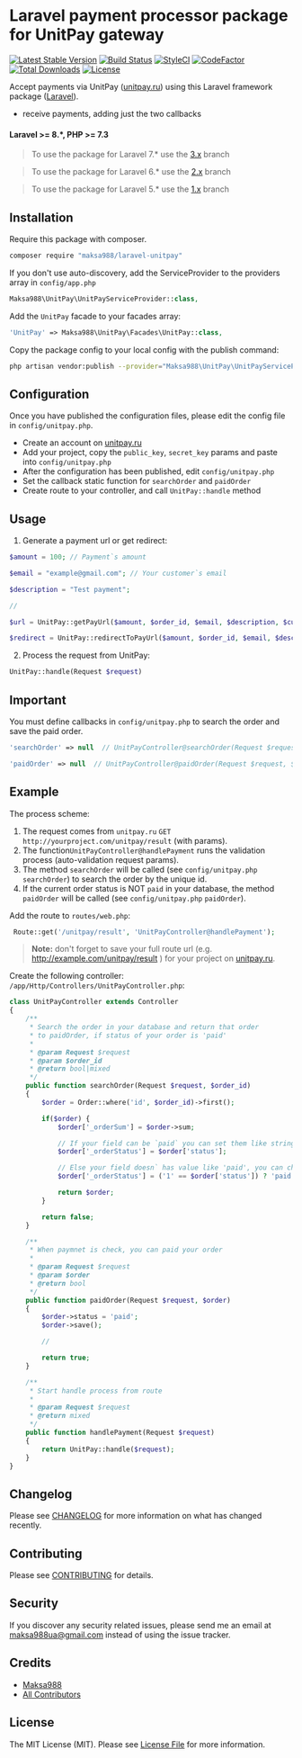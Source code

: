 # Laravel payment processor package for UnitPay gateway

[![Latest Stable Version](https://poser.pugx.org/maksa988/laravel-unitpay/v/stable)](https://packagist.org/packages/maksa988/laravel-unitpay)
[![Build Status](https://travis-ci.org/maksa988/laravel-unitpay.svg?branch=master)](https://travis-ci.org/maksa988/laravel-unitpay)
[![StyleCI](https://github.styleci.io/repos/165841601/shield?branch=master)](https://github.styleci.io/repos/165841601)
[![CodeFactor](https://www.codefactor.io/repository/github/maksa988/laravel-unitpay/badge)](https://www.codefactor.io/repository/github/maksa988/laravel-unitpay)
[![Total Downloads](https://img.shields.io/packagist/dt/maksa988/laravel-unitpay.svg?style=flat-square)](https://packagist.org/packages/maksa988/laravel-unitpay)
[![License](https://poser.pugx.org/maksa988/laravel-unitpay/license)](https://packagist.org/packages/maksa988/laravel-unitpay)

Accept payments via UnitPay ([unitpay.ru](https://unitpay.ru/)) using this Laravel framework package ([Laravel](https://laravel.com)).

- receive payments, adding just the two callbacks

#### Laravel >= 8.*, PHP >= 7.3

> To use the package for Laravel 7.* use the [3.x](https://github.com/maksa988/laravel-unitpay/tree/3.x) branch

> To use the package for Laravel 6.* use the [2.x](https://github.com/maksa988/laravel-unitpay/tree/2.x) branch

> To use the package for Laravel 5.* use the [1.x](https://github.com/maksa988/laravel-unitpay/tree/1.x) branch

## Installation

Require this package with composer.

``` bash
composer require "maksa988/laravel-unitpay"
```

If you don't use auto-discovery, add the ServiceProvider to the providers array in `config/app.php`

```php
Maksa988\UnitPay\UnitPayServiceProvider::class,
```

Add the `UnitPay` facade to your facades array:

```php
'UnitPay' => Maksa988\UnitPay\Facades\UnitPay::class,
```

Copy the package config to your local config with the publish command:
``` bash
php artisan vendor:publish --provider="Maksa988\UnitPay\UnitPayServiceProvider"
```

## Configuration

Once you have published the configuration files, please edit the config file in `config/unitpay.php`.

- Create an account on [unitpay.ru](http://unitpay.ru)
- Add your project, copy the `public_key`, `secret_key` params and paste into `config/unitpay.php`
- After the configuration has been published, edit `config/unitpay.php`
- Set the callback static function for `searchOrder` and `paidOrder`
- Create route to your controller, and call `UnitPay::handle` method
 
## Usage

1) Generate a payment url or get redirect:

```php
$amount = 100; // Payment`s amount

$email = "example@gmail.com"; // Your customer`s email

$description = "Test payment";

//

$url = UnitPay::getPayUrl($amount, $order_id, $email, $description, $currency);

$redirect = UnitPay::redirectToPayUrl($amount, $order_id, $email, $description, $currency);
```

2) Process the request from UnitPay:
``` php
UnitPay::handle(Request $request)
```

## Important

You must define callbacks in `config/unitpay.php` to search the order and save the paid order.


``` php
'searchOrder' => null  // UnitPayController@searchOrder(Request $request)
```

``` php
'paidOrder' => null  // UnitPayController@paidOrder(Request $request, $order)
```

## Example

The process scheme:

1. The request comes from `unitpay.ru` `GET` `http://yourproject.com/unitpay/result` (with params).
2. The function`UnitPayController@handlePayment` runs the validation process (auto-validation request params).
3. The method `searchOrder` will be called (see `config/unitpay.php` `searchOrder`) to search the order by the unique id.
4. If the current order status is NOT `paid` in your database, the method `paidOrder` will be called (see `config/unitpay.php` `paidOrder`).

Add the route to `routes/web.php`:
``` php
 Route::get('/unitpay/result', 'UnitPayController@handlePayment');
```

> **Note:**
don't forget to save your full route url (e.g. http://example.com/unitpay/result ) for your project on [unitpay.ru](unitpay.ru).

Create the following controller: `/app/Http/Controllers/UnitPayController.php`:

``` php
class UnitPayController extends Controller
{
    /**
     * Search the order in your database and return that order
     * to paidOrder, if status of your order is 'paid'
     *
     * @param Request $request
     * @param $order_id
     * @return bool|mixed
     */
    public function searchOrder(Request $request, $order_id)
    {
        $order = Order::where('id', $order_id)->first();

        if($order) {
            $order['_orderSum'] = $order->sum;

            // If your field can be `paid` you can set them like string
            $order['_orderStatus'] = $order['status'];

            // Else your field doesn` has value like 'paid', you can change this value
            $order['_orderStatus'] = ('1' == $order['status']) ? 'paid' : false;

            return $order;
        }

        return false;
    }

    /**
     * When paymnet is check, you can paid your order
     *
     * @param Request $request
     * @param $order
     * @return bool
     */
    public function paidOrder(Request $request, $order)
    {
        $order->status = 'paid';
        $order->save();

        //

        return true;
    }

    /**
     * Start handle process from route
     *
     * @param Request $request
     * @return mixed
     */
    public function handlePayment(Request $request)
    {
        return UnitPay::handle($request);
    }
}
```


## Changelog

Please see [CHANGELOG](CHANGELOG.md) for more information on what has changed recently.

## Contributing

Please see [CONTRIBUTING](CONTRIBUTING.md) for details.

## Security

If you discover any security related issues, please send me an email at maksa988ua@gmail.com instead of using the issue tracker.

## Credits

- [Maksa988](https://github.com/maksa988)
- [All Contributors](../../contributors)

## License

The MIT License (MIT). Please see [License File](LICENSE.md) for more information.
